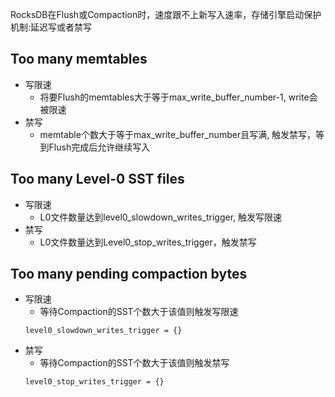 RocksDB在Flush或Compaction时，速度跟不上新写入速率，存储引擎启动保护机制:延迟写或者禁写
## Too many memtables
- 写限速
  - 将要Flush的memtables大于等于max_write_buffer_number-1, write会被限速
- 禁写
  - memtable个数大于等于max_write_buffer_number且写满, 触发禁写，等到Flush完成后允许继续写入

## Too many Level-0 SST files
- 写限速
  - L0文件数量达到level0_slowdown_writes_trigger, 触发写限速
- 禁写
  - L0文件数量达到Level0_stop_writes_trigger，触发禁写

## Too many pending compaction bytes
- 写限速
  - 等待Compaction的SST个数大于该值则触发写限速
  ```
  level0_slowdown_writes_trigger = {}
  ```
- 禁写
  - 等待Compaction的SST个数大于该值则触发禁写
  ```
  level0_stop_writes_trigger = {}
  ```

